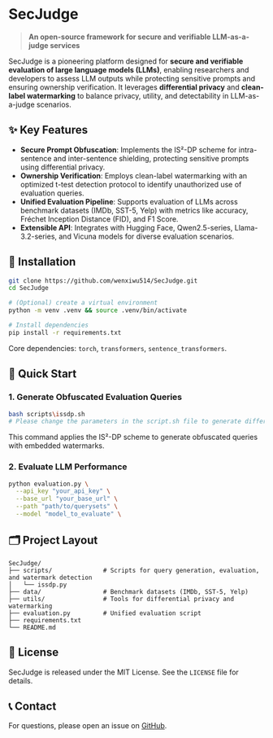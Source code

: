 # SecJudge

> **An open-source framework for secure and verifiable LLM-as-a-judge services**

SecJudge is a pioneering platform designed for **secure and verifiable evaluation of large language models (LLMs)**, enabling researchers and developers to assess LLM outputs while protecting sensitive prompts and ensuring ownership verification. It leverages **differential privacy** and **clean-label watermarking** to balance privacy, utility, and detectability in LLM-as-a-judge scenarios.

## ✨ Key Features

- **Secure Prompt Obfuscation**: Implements the IS²-DP scheme for intra-sentence and inter-sentence shielding, protecting sensitive prompts using differential privacy.
- **Ownership Verification**: Employs clean-label watermarking with an optimized t-test detection protocol to identify unauthorized use of evaluation queries.
- **Unified Evaluation Pipeline**: Supports evaluation of LLMs across benchmark datasets (IMDb, SST-5, Yelp) with metrics like accuracy, Fréchet Inception Distance (FID), and F1 Score.
- **Extensible API**: Integrates with Hugging Face, Qwen2.5-series, Llama-3.2-series, and Vicuna models for diverse evaluation scenarios.

## 💾 Installation

```bash
git clone https://github.com/wenxiwu514/SecJudge.git
cd SecJudge

# (Optional) create a virtual environment
python -m venv .venv && source .venv/bin/activate

# Install dependencies
pip install -r requirements.txt
```

Core dependencies: `torch`, `transformers`, `sentence_transformers`.

## 🚀 Quick Start

### 1. Generate Obfuscated Evaluation Queries

```bash
bash scripts\issdp.sh
# Please change the parameters in the script.sh file to generate different queries
```

This command applies the IS²-DP scheme to generate obfuscated queries with embedded watermarks.


### 2. Evaluate LLM Performance

```bash
python evaluation.py \
  --api_key "your_api_key" \
  --base_url "your_base_url" \
  --path "path/to/querysets" \
  --model "model_to_evaluate" \
```



## 🗂️ Project Layout

```
SecJudge/
├── scripts/              # Scripts for query generation, evaluation, and watermark detection
│   └── issdp.py
├── data/                 # Benchmark datasets (IMDb, SST-5, Yelp)
├── utils/                # Tools for differential privacy and watermarking
├── evaluation.py         # Unified evaluation script
├── requirements.txt
└── README.md
```



## 📜 License

SecJudge is released under the MIT License. See the `LICENSE` file for details.

## 📞 Contact

For questions, please open an issue on [GitHub](https://github.com/wenxiwu514/SecJudge).